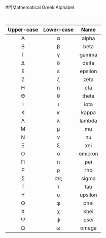 ##|Mathematical Greek Alphabet

<br>

| Upper-case | Lower-case | Name |
|:-:|:-:|:-:|
|Α|α|alpha|
|Β|β|beta|
|Γ|γ|gamma|
|Δ|δ|delta|
|Ε|ε|epsilon|
|Ζ|ζ|zeta|
|Η|η|eta|
|Θ|θ|theta|
|Ι|ι|iota|
|Κ|κ|kappa|
|Λ|λ|lambda|
|Μ|μ|mu|
|Ν|ν|nu|
|Ξ|ξ|xei|
|Ο|ο|omicron|
|Π|π|pei|
|Ρ|ρ|rho|
|Σ|σ/ς|sigma|
|Τ|τ|tau|
|Υ|υ|upsilon|
|Φ|φ|phei|
|Χ|χ|khei|
|Ψ|ψ|psei|
|Ω|ω|omega|
